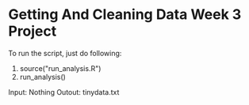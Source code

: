 # Getting And Cleaning Data Week 3 Project

To run the script, just do following:
1. source("run_analysis.R")
2. run_analysis()

Input: Nothing
Outout: tinydata.txt
